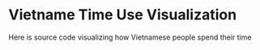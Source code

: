 # Vietname Time Use Visualization
Here is source code visualizing how Vietnamese people spend their time
